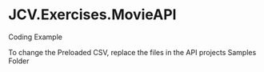 # JCV.Exercises.MovieAPI
Coding Example

To change the Preloaded CSV, replace the files in the API projects Samples Folder
